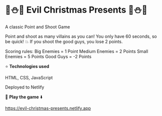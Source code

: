  


 # 🎄⛄🎁 Evil Christmas Presents 🎁⛄🎄

A classic Point and Shoot Game


Point and shoot as many villains as you can! You only have 60 seconds, so be quick! 💥 If you shoot the good guys, you lose 2 points.
                
Scoring rules: 
Big Enemies = 1 Point 
Medium Enemies = 2 Points 
Small Enemies = 5 Points 
Good Guys = -2 Points


⭐ **Technologies used**

HTML, CSS, JavaScript

Deployed to Netlify

🎅 **Play the game** ⬇️

https://evil-christmas-presents.netlify.app

